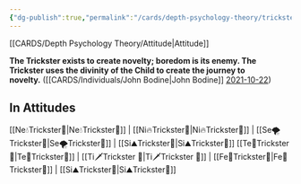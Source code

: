 ```yaml
---
{"dg-publish":true,"permalink":"/cards/depth-psychology-theory/trickster/","created":"2022-12-31T00:59:13.583+01:00","updated":"2023-04-25T20:08:20.570+02:00"}
---
```


[[CARDS/Depth Psychology Theory/Attitude\|Attitude]]


<div class="transclusion internal-embed is-loaded"><div class="markdown-embed">



**The Trickster exists to create novelty; boredom is its enemy. The Trickster uses the divinity of the Child to create the journey to novelty.** ([[CARDS/Individuals/John Bodine\|John Bodine]] [2021-10-22](https://csjoseph.life/the-brilliance-of-the-trickster/)) 

</div></div>


## In Attitudes
[[Ne💧Trickster🤡\|Ne💧Trickster🤡]] | [[Ni🔥Trickster🤡\|Ni🔥Trickster🤡]] | [[Se🌪️Trickster🤡\|Se🌪️Trickster🤡]] | [[Si⛰️Trickster🤡\|Si⛰️Trickster🤡]]
[[Te🏹Trickster🤡\|Te🏹Trickster🤡]] | [[Ti🗡️Trickster 🤡\|Ti🗡️Trickster 🤡]] | [[Fe💉Trickster🤡\|Fe💉Trickster🤡]] | [[Si⛰️Trickster🤡\|Si⛰️Trickster🤡]]